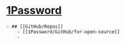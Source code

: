 # [1Password](https://github.com/1Password)
	- ## [[GitHub/Repos]]
		- [[1Password/GitHub/for-open-source]]
		-